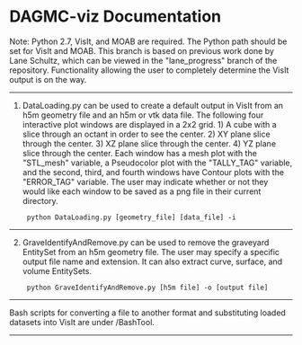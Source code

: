 DAGMC-viz Documentation
=======================

Note: Python 2.7, VisIt, and MOAB are required. The Python path should be set for VisIt and MOAB. This branch is based on previous work done by Lane Schultz, which can be viewed in the "lane_progress" branch of the repository. Functionality allowing the user to completely determine the VisIt output is on the way.

----------------------------------------

1. DataLoading.py can be used to create a default output in VisIt from an h5m geometry file and an h5m or vtk data file. The following four interactive plot windows are displayed in a 2x2 grid.
       1) A cube with a slice through an octant in order to see the center.
       2) XY plane slice through the center.
       3) XZ plane slice through the center.
       4) YZ plane slice through the center.
Each window has a mesh plot with the "STL_mesh" variable, a Pseudocolor plot with the "TALLY_TAG" variable, and the second, third, and fourth windows have Contour plots with the "ERROR_TAG" variable. The user may indicate whether or not they would like each window to be saved as a png file in their current directory.

		python DataLoading.py [geometry_file] [data_file] -i 

----------------------------------------

2. GraveIdentifyAndRemove.py can be used to remove the graveyard EntitySet from an h5m geometry file. The user may specify a specific output file name and extension. It can also extract curve, surface, and volume EntitySets.
 
        python GraveIdentifyAndRemove.py [h5m file] -o [output file] 
		
----------------------------------------

Bash scripts for converting a file to another format and substituting loaded datasets into VisIt are under /BashTool.

----------------------------------------
